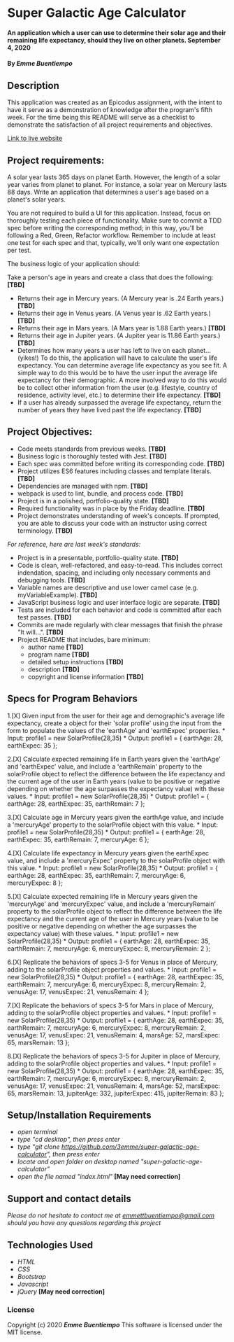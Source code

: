 # __Super Galactic Age Calculator__

#### __An application which a user can use to determine their solar age and their remaining life expectancy, should they live on other planets. September 4, 2020__

#### By _**Emme Buentiempo**_

## Description

This application was created as an Epicodus assignment, with the intent to have it serve as a demonstration of knowledge after the program's fifth week. For the time being this README will serve as a checklist to demonstrate the satisfaction of all project requirements and objectives. 

[Link to live website](http://3emme.github.io/super-galactic-age-calculator/)

## Project requirements:

A solar year lasts 365 days on planet Earth. However, the length of a solar year varies from planet to planet. For instance, a solar year on Mercury lasts 88 days. Write an application that determines a user's age based on a planet's solar years.

You are not required to build a UI for this application. Instead, focus on thoroughly testing each piece of functionality. Make sure to commit a TDD spec before writing the corresponding method; in this way, you'll be following a Red, Green, Refactor workflow. Remember to include at least one test for each spec and that, typically, we'll only want one expectation per test.

The business logic of your application should:

Take a person's age in years and create a class that does the following: **[TBD]**

  * Returns their age in Mercury years. (A Mercury year is .24 Earth years.) **[TBD]**
  * Returns their age in Venus years. (A Venus year is .62 Earth years.) **[TBD]**
  * Returns their age in Mars years. (A Mars year is 1.88 Earth years.) **[TBD]**
  * Returns their age in Jupiter years. (A Jupiter year is 11.86 Earth years.) **[TBD]**
  * Determines how many years a user has left to live on each planet… (yikes!) To do this, the application will have to calculate the user's life expectancy. You can determine average life expectancy as you see fit. A simple way to do this would be to have the user input the average life expectancy for their demographic. A more involved way to do this would be to collect other information from the user (e.g. lifestyle, country of residence, activity level, etc.) to determine their life expectancy. **[TBD]**
  * If a user has already surpassed the average life expectancy, return the number of years they have lived past the life expectancy. **[TBD]**

## Project Objectives:

  * Code meets standards from previous weeks. **[TBD]**
  * Business logic is thoroughly tested with Jest. **[TBD]**
  * Each spec was committed before writing its corresponding code. **[TBD]**
  * Project utilizes ES6 features including classes and template literals. **[TBD]**
  * Dependencies are managed with npm. **[TBD]**
  * webpack is used to lint, bundle, and process code. **[TBD]**
  * Project is in a polished, portfolio-quality state. **[TBD]**
  * Required functionality was in place by the Friday deadline. **[TBD]**
  * Project demonstrates understanding of week's concepts. If prompted, you are able to discuss your code with an instructor using correct terminology. **[TBD]**

  _For reference, here are last week's standards:_

  * Project is in a presentable, portfolio-quality state.  **[TBD]**
  * Code is clean, well-refactored, and easy-to-read. This includes correct indendation, spacing, and including only necessary comments and debugging tools.  **[TBD]**
  * Variable names are descriptive and use lower camel case (e.g. myVariableExample).  **[TBD]**
  * JavaScript business logic and user interface logic are separate.  **[TBD]**
  * Tests are included for each behavior and code is committed after each test passes.  **[TBD]**
  * Commits are made regularly with clear messages that finish the phrase "It will…".  **[TBD]**
  * Project README that includes, bare minimum:
    * author name  **[TBD]**
    * program name  **[TBD]**
    * detailed setup instructions  **[TBD]**
    * description  **[TBD]**
    * copyright and license information  **[TBD]**

## Specs for Program Behaviors

  1.[X] Given input from the user for their age and demographic's average life expectancy, create a object for their 'solar profile' using the input from the form to populate the values of the 'earthAge' and 'earthExpec' properties.
    * Input: profile1 = new SolarProfile(28,35)
    * Output: 
      profile1 = {
      earthAge: 28,
      earthExpec: 35
      };

  2.[X] Calculate expected remaining life in Earth years given the 'earthAge' and 'earthExpec' value, and include a 'earthRemain' property to the solarProfile object to reflect the difference between the life expectancy and the current age of the user in Earth years (value to be positive or negative depending on whether the age surpasses the expectancy value) with these values.
    * Input: profile1 = new SolarProfile(28,35)
    * Output: 
      profile1 = {
      earthAge: 28,
      earthExpec: 35,
      earthRemain: 7
      }; 

  3.[X] Calculate age in Mercury years given the earthAge value, and include a 'mercuryAge' property to the solarProfile object with this value.
    * Input: profile1 = new SolarProfile(28,35)
    * Output: 
      profile1 = {
      earthAge: 28,
      earthExpec: 35,
      earthRemain: 7,
      mercuryAge: 6
      }; 

  4.[X] Calculate life expectancy in Mercury years given the earthExpec value, and include a 'mercuryExpec' property to the solarProfile object with this value.
    * Input: profile1 = new SolarProfile(28,35)
    * Output: 
      profile1 = {
      earthAge: 28,
      earthExpec: 35,
      earthRemain: 7,
      mercuryAge: 6,
      mercuryExpec: 8
      };

  5.[X] Calculate expected remaining life in Mercury years given the 'mercuryAge' and 'mercuryExpec' value, and include a 'mercuryRemain' property to the solarProfile object to reflect the difference between the life expectancy and the current age of the user in Mercury years (value to be positive or negative depending on whether the age surpasses the expectancy value) with these values.
    * Input: profile1 = new SolarProfile(28,35)
    * Output: 
      profile1 = {
      earthAge: 28,
      earthExpec: 35,
      earthRemain: 7,
      mercuryAge: 6,
      mercuryExpec: 8,
      mercuryRemain: 2
      }; 

  6.[X] Replicate the behaviors of specs 3-5 for Venus in place of Mercury, adding to the solarProfile object properties and values.
    * Input: profile1 = new SolarProfile(28,35)
    * Output: 
      profile1 = {
      earthAge: 28,
      earthExpec: 35,
      earthRemain: 7,
      mercuryAge: 6,
      mercuryExpec: 8,
      mercuryRemain: 2,
      venusAge: 17,
      venusExpec: 21,
      venusRemain: 4
      }; 

  7.[X] Replicate the behaviors of specs 3-5 for Mars in place of Mercury, adding to the solarProfile object properties and values.
    * Input: profile1 = new SolarProfile(28,35)
    * Output: 
      profile1 = {
      earthAge: 28,
      earthExpec: 35,
      earthRemain: 7,
      mercuryAge: 6,
      mercuryExpec: 8,
      mercuryRemain: 2,
      venusAge: 17,
      venusExpec: 21,
      venusRemain: 4,
      marsAge: 52,
      marsExpec: 65,
      marsRemain: 13
      }; 

  8.[X] Replicate the behaviors of specs 3-5 for Jupiter in place of Mercury, adding to the solarProfile object properties and values.
    * Input: profile1 = new SolarProfile(28,35)
    * Output: 
      profile1 = {
      earthAge: 28,
      earthExpec: 35,
      earthRemain: 7,
      mercuryAge: 6,
      mercuryExpec: 8,
      mercuryRemain: 2,
      venusAge: 17,
      venusExpec: 21,
      venusRemain: 4,
      marsAge: 52,
      marsExpec: 65,
      marsRemain: 13,
      jupiterAge: 332,
      jupiterExpec: 415,
      jupiterRemain: 83
      }; 

## Setup/Installation Requirements

* _open terminal_
* _type "cd desktop", then press enter_
* _type "git clone https://github.com/3emme/super-galactic-age-calculator", then press enter_
* _locate and open folder on desktop named "super-galactic-age-calculator"_
* _open the file named "index.html"_ **[May need correction]**

## Support and contact details

_Please do not hesitate to contact me at emmettbuentiempo@gmail.com should you have any questions regarding this project_

## Technologies Used

* _HTML_
* _CSS_
* _Bootstrap_
* _Javascript_
* _jQuery_ **[May need correction]**

### License

Copyright (c) 2020 **_Emme Buentiempo_**
This software is licensed under the MIT license.